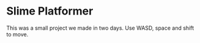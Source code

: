 # Slime Platformer

This was a small project we made in two days.
Use WASD, space and shift to move.
